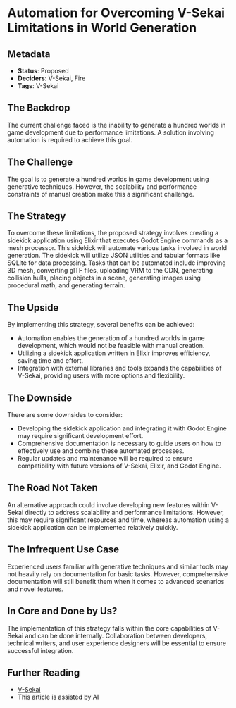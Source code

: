 # Automation for Overcoming V-Sekai Limitations in World Generation

## Metadata

- **Status**: Proposed
- **Deciders**: V-Sekai, Fire
- **Tags**: V-Sekai

## The Backdrop

The current challenge faced is the inability to generate a hundred worlds in game development due to performance limitations. A solution involving automation is required to achieve this goal.

## The Challenge

The goal is to generate a hundred worlds in game development using generative techniques. However, the scalability and performance constraints of manual creation make this a significant challenge.

## The Strategy

To overcome these limitations, the proposed strategy involves creating a sidekick application using Elixir that executes Godot Engine commands as a mesh processor. This sidekick will automate various tasks involved in world generation. The sidekick will utilize JSON utilities and tabular formats like SQLite for data processing. Tasks that can be automated include improving 3D mesh, converting glTF files, uploading VRM to the CDN, generating collision hulls, placing objects in a scene, generating images using procedural math, and generating terrain.

## The Upside

By implementing this strategy, several benefits can be achieved:

- Automation enables the generation of a hundred worlds in game development, which would not be feasible with manual creation.
- Utilizing a sidekick application written in Elixir improves efficiency, saving time and effort.
- Integration with external libraries and tools expands the capabilities of V-Sekai, providing users with more options and flexibility.

## The Downside

There are some downsides to consider:

- Developing the sidekick application and integrating it with Godot Engine may require significant development effort.
- Comprehensive documentation is necessary to guide users on how to effectively use and combine these automated processes.
- Regular updates and maintenance will be required to ensure compatibility with future versions of V-Sekai, Elixir, and Godot Engine.

## The Road Not Taken

An alternative approach could involve developing new features within V-Sekai directly to address scalability and performance limitations. However, this may require significant resources and time, whereas automation using a sidekick application can be implemented relatively quickly.

## The Infrequent Use Case

Experienced users familiar with generative techniques and similar tools may not heavily rely on documentation for basic tasks. However, comprehensive documentation will still benefit them when it comes to advanced scenarios and novel features.

## In Core and Done by Us?

The implementation of this strategy falls within the core capabilities of V-Sekai and can be done internally. Collaboration between developers, technical writers, and user experience designers will be essential to ensure successful integration.

## Further Reading

- [V-Sekai](https://v-sekai.org/)
- This article is assisted by AI

